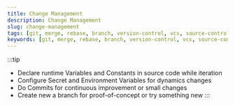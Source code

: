```yaml
---
title: Change Management
description: Change Management
slug: change-management
tags: [git, merge, rebase, branch, version-control, vcs, source-control, scm]
keywords: [git, merge, rebase, branch, version-control, vcs, source-control, scm]
---
```

:::tip 
* Declare runtime Variables and Constants in source code while iteration
* Configure Secret and Environment Variables for dynamics changes
* Do Commits for continuous improvement or small changes
* Create new a branch for proof-of-concept or try something new
:::
